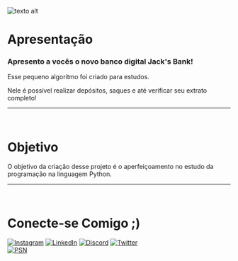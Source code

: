 ![texto alt](https://i.pinimg.com/564x/d6/dd/e7/d6dde74964329add1ad38d0ad6dc8f1e.jpg)

# **Apresentação**

### Apresento a vocês o novo banco digital Jack's Bank!

Esse pequeno algoritmo foi criado para estudos.

Nele é possível realizar depósitos, saques e até verificar seu extrato completo!


---
&nbsp;
# **Objetivo**
O objetivo da criação desse projeto é o aperfeiçoamento no estudo da programação na linguagem Python.

---

&nbsp;
# **Conecte-se Comigo ;)** 
[![Instagram](https://img.shields.io/badge/Instagram-000?style=for-the-badge&logo=instagram&logoColor=ffd700)](https://www.instagram.com/thiagordepaula/?next=%2F/)
[![LinkedIn](https://img.shields.io/badge/LinkedIn-000?style=for-the-badge&logo=linkedin&logoColor=ffd700)](https://www.linkedin.com/in/thiago-de-paula-a85b4169/)
[![Discord](https://img.shields.io/badge/Discord-000?style=for-the-badge&logo=discord&logoColor=ffd700)](https://www.discord.com/in/SEUUSERNAME/)
[![Twitter](https://img.shields.io/badge/Twitter-000?style=for-the-badge&logo=twitter&logoColor=ffd700)](https://twitter.com/thidpaula)  
[![PSN](https://img.shields.io/badge/PlayStation--(Jack--Ralph2)-000?style=for-the-badge&logo=playstation&logoColor=ffd700)]()





